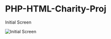# PHP-HTML-Charity-Proj

Initial Screen

![Initial Screen](/screenshots/vbNet_BikeShop1.png?raw=true "Initial Screen")
